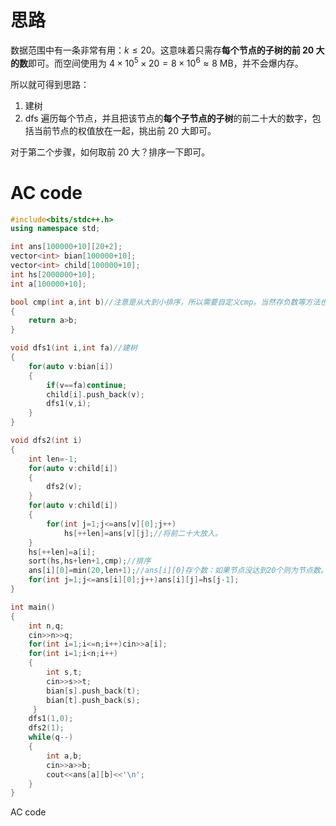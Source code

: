 # 思路
数据范围中有一条非常有用：$k\le20$。这意味着只需存**每个节点的子树的前 $20$ 大的数**即可。而空间使用为 $4\times10^5\times20=8\times10^6\approx8$ MB，并不会爆内存。

所以就可得到思路：
1. 建树
2. dfs 遍历每个节点，并且把该节点的**每个子节点的子树**的前二十大的数字，包括当前节点的权值放在一起，挑出前 $20$ 大即可。

对于第二个步骤，如何取前 $20$ 大？排序一下即可。
# AC code
```cpp
#include<bits/stdc++.h>
using namespace std;

int ans[100000+10][20+2];
vector<int> bian[100000+10];
vector<int> child[100000+10];
int hs[2000000+10];
int a[100000+10];

bool cmp(int a,int b)//注意是从大到小排序，所以需要自定义cmp。当然存负数等方法也可以。
{
	return a>b;
}

void dfs1(int i,int fa)//建树
{
	for(auto v:bian[i])
	{
		if(v==fa)continue;
		child[i].push_back(v);
		dfs1(v,i);
	}
}

void dfs2(int i)
{
	int len=-1;
	for(auto v:child[i])
	{
		dfs2(v);
	}
	for(auto v:child[i])
	{
		for(int j=1;j<=ans[v][0];j++)
			hs[++len]=ans[v][j];//将前二十大放入。
	}
	hs[++len]=a[i];
	sort(hs,hs+len+1,cmp);//排序
	ans[i][0]=min(20,len+1);//ans[i][0]存个数：如果节点没达到20个则为节点数。
	for(int j=1;j<=ans[i][0];j++)ans[i][j]=hs[j-1];
}

int main()
{
	int n,q;
	cin>>n>>q;
	for(int i=1;i<=n;i++)cin>>a[i];
	for(int i=1;i<n;i++)
	{
		int s,t;
		cin>>s>>t;
		bian[s].push_back(t);
		bian[t].push_back(s); 
	 } 
	dfs1(1,0);
	dfs2(1);
	while(q--)
	{
		int a,b;
		cin>>a>>b;
		cout<<ans[a][b]<<'\n';
	}
}
```
AC code
